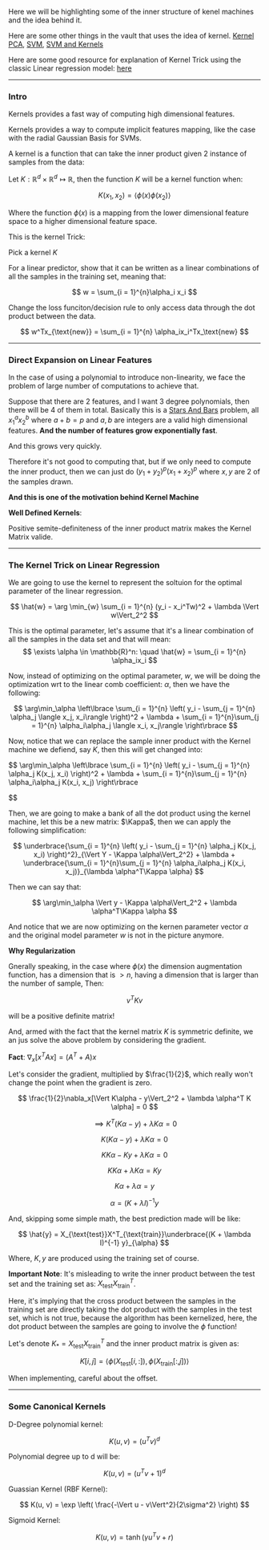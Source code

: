 $$
\newcommand{\Kappa}{\text{K}} % This is the fix intended for obsidian notebook. 
$$


Here we will be highlighting some of the inner structure of kenel machines and the idea behind it. 

Here are some other things in the vault that uses the idea of kernel. 
[Kernel PCA](../AMATH%20582%20Data%20Science/Kernel%20PCA.md), [SVM](../AMATH%20582%20Data%20Science/SVM.md), [SVM and Kernels](SVM%20and%20Kernels.md)

Here are some good resource for explanation of Kernel Trick using the classic Linear regression model: [here](https://www.cs.cornell.edu/courses/cs4780/2018fa/lectures/lecturenote14.html)


---

### **Intro**

Kernels provides a fast way of computing high dimensional features. 

Kernels provides a way to compute implicit features mapping, like the case with the radial Gaussian Basis for SVMs. 

A kernel is a function that can take the inner product given 2 instance of samples from the data: 

Let $K: \mathbb{R}^{d}\times \mathbb{R}^{d} \mapsto \mathbb{R}$, then the function $K$ will be a kernel function when: 

$$
K(x_1, x_2) = \langle \phi(x) \phi(x_2)\rangle
$$

Where the function $\phi(x)$ is a mapping from the lower dimensional feature space to a higher dimensional feature space.

This is the kernel Trick:

Pick a kernel $K$

For a linear predictor, show that it can be written as a linear combinations of all the samples in the training set, meaning that: 

$$
w = \sum_{i = 1}^{n}\alpha_i x_i
$$

Change the loss funciton/decision rule to only access data through the dot product between the data. 

$$
w^Tx_{\text{new}} = \sum_{i = 1}^{n}
    \alpha_ix_i^Tx_\text{new}
$$


---
### **Direct Expansion on Linear Features**

In the case of using a polynomial to introduce non-linearity, we face the problem of large number of computations to achieve that. 

Suppose that there are 2 features, and I want 3 degree polynomials, then there will be 4 of them in total. Basically this is a [Stars And Bars](../MATH%20000%20Math%20Essential/Probability,%20Stats,%20Combinatorics/Stars%20And%20Bars.md) problem, all 
$x_1^ax_2^b$ where $a + b = p$ and $a, b$ are integers are a valid high dimensional features. **And the number of features grow exponentially fast**. 

And this grows very quickly. 

Therefore it's not good to computing that, but if we only need to compute the inner product, then we can just do $(y_1 + y_2)^p(x_1 + x_2)^p$ where $x, y$ are 2 of the samples drawn. 

**And this is one of the motivation behind Kernel Machine**

**Well Defined Kernels**: 

Positive semite-definiteness of the inner product matrix makes the Kernel Matrix valide. 

---
### **The Kernel Trick on Linear Regression**

We are going to use the kernel to represent the soltuion for the optimal parameter of the linear regression. 

$$
\hat{w} = \arg \min_{w}
    \sum_{i = 1}^{n} (y_i - x_i^Tw)^2 + \lambda \Vert w\Vert_2^2
$$

This is the optimal parameter, let's assume that it's a linear combination of all the samples in the data set and that will mean: 
$$
\exists \alpha \in \mathbb{R}^n: \quad \hat{w} = \sum_{i = 1}^{n}
    \alpha_ix_i
$$

Now, instead of optimizing on the optimal parameter, $w$, we will be doing the optimization wrt to the linear comb coefficient: $\alpha$, then we have the following: 

$$
\arg\min_\alpha \left\lbrace
    \sum_{i = 1}^{n}
        \left(
            y_i - \sum_{j = 1}^{n}
                \alpha_j \langle x_j, x_i\rangle
        \right)^2
        + 
        \lambda + \sum_{i = 1}^{n}\sum_{j = 1}^{n}
            \alpha_i\alpha_j \langle x_i, x_j\rangle
\right\rbrace
$$

Now, notice that we can replace the sample inner product with the Kernel machine we defiend, say $K$, then this will get changed into: 

$$
\arg\min_\alpha \left\lbrace
    \sum_{i = 1}^{n}
        \left(
            y_i - \sum_{j = 1}^{n}
                \alpha_j K(x_j, x_i)
        \right)^2
        + 
        \lambda + \sum_{i = 1}^{n}\sum_{j = 1}^{n}
            \alpha_i\alpha_j K(x_i, x_j)
\right\rbrace 

$$

Then, we are going to make a bank of all the dot product using the kernel machine, let this be a new matrix: $\Kappa$, then we can apply the following simplification: 

$$
\underbrace{\sum_{i = 1}^{n}
        \left(
            y_i - \sum_{j = 1}^{n}
                \alpha_j K(x_j, x_i)
        \right)^2}_{\Vert Y - \Kappa \alpha\Vert_2^2}
        + 
        \lambda + \underbrace{\sum_{i = 1}^{n}\sum_{j = 1}^{n}
            \alpha_i\alpha_j K(x_i, x_j)}_{\lambda \alpha^T\Kappa \alpha}
$$

Then we can say that: 

$$
\arg\min_\alpha \Vert y - \Kappa \alpha\Vert_2^2 + \lambda \alpha^T\Kappa \alpha
$$

And notice that we are now optimizing on the kernen parameter vector $\alpha$ and the original model parameter $w$ is not in the picture anymore. 

**Why Regularization**

Gnerally speaking, in the case where $\phi(x)$ the dimension augmentation function, has a dimension that is $>n$, having a dimension that is larger than the number of sample, Then: 

$$
v^T Kv 
$$

will be a positive definite matrix! 

And, armed with the fact that the kernel matrix $K$ is symmetric definite, we an jus solve the above problem by considering the gradient. 

**Fact**: $\nabla_x[x^TAx] = (A^T + A)x$

Let's consider the gradient, multiplied by $\frac{1}{2}$, which really won't change the point when the gradient is zero. 

$$
\frac{1}{2}\nabla_x[\Vert K\alpha - y\Vert_2^2 + \lambda \alpha^T K \alpha] = 0
$$

$$
\implies K^T(K\alpha - y) + \lambda K\alpha = 0
$$

$$
 K(K\alpha - y) + \lambda K\alpha = 0
$$
 
$$
KK\alpha - Ky + \lambda K\alpha = 0
$$

$$
KK\alpha + \lambda K\alpha = Ky
$$

$$
K \alpha + \lambda \alpha = y
$$

$$
\alpha = (K + \lambda I)^{-1}y
$$

And, skipping some simple math, the best prediction made will be like: 

$$
\hat{y} = X_{\text{test}}X^T_{\text{train}}\underbrace{(K + \lambda I)^{-1} y}_{\alpha}
$$

Where, $K, y$ are produced using the training set of course. 

**Important Note**: 
It's misleading to write the inner product between the test set and the training set as: $X_\text{test}X_{\text{train}}^T$. 

Here, it's implying that the cross product between the samples in the training set are directly taking the dot product with the samples in the test set, which is not true, because the algorithm has been kernelized, here, the dot product between the samples are going to involve the $\phi$ function! 

Let's denote $K_{*} = X_\text{test}X_{\text{train}}^T$ and the inner product matrix is given as: 

$$
K[i, j] =\langle \phi(X_\text{test}[i, :]),\phi(X_\text{train}[:, j])\rangle
$$


When implementing, careful about the offset.

---
### **Some Canonical Kernels**

D-Degree polynomial kernel: 

$$
K(u, v) = (u^Tv)^d
$$

Polynomial degree up to d will be: 

$$
K(u, v) = (u^Tv + 1)^d
$$

Guassian Kernel (RBF Kernel): 

$$
K(u, v) = \exp \left(
\frac{-\Vert u - v\Vert^2}{2\sigma^2}
\right)
$$

Sigmoid Kernel: 

$$
K(u, v) = \tanh(\gamma u^Tv + r)
$$


